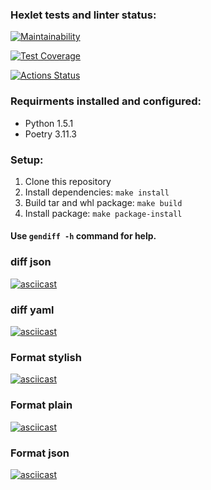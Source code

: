 ### Hexlet tests and linter status:
[![Maintainability](https://api.codeclimate.com/v1/badges/8e37176a227070261dcc/maintainability)](https://codeclimate.com/github/EvgeniyPy/python-project-50/maintainability)




[![Test Coverage](https://api.codeclimate.com/v1/badges/8e37176a227070261dcc/test_coverage)](https://codeclimate.com/github/EvgeniyPy/python-project-50/test_coverage)

[![Actions Status](https://github.com/EvgeniyPy/python-project-50/workflows/hexlet-check/badge.svg)](https://github.com/EvgeniyPy/python-project-50/actions)

### Requirments installed and configured:

- Python 1.5.1
- Poetry 3.11.3

### Setup:

1. Clone this repository
2. Install dependencies: `make install`
3. Build tar and whl package: `make build`
4. Install package: `make package-install`

#### Use `gendiff -h` command for help.




### diff json
[![asciicast](https://asciinema.org/a/C35EwmO2RzgCN9KdV0C65Qxwb.svg)](https://asciinema.org/a/C35EwmO2RzgCN9KdV0C65Qxwb)

### diff yaml
[![asciicast](https://asciinema.org/a/l2E97DKpjnN7vs6dtMlmTodnP.svg)](https://asciinema.org/a/l2E97DKpjnN7vs6dtMlmTodnP)

### Format stylish
[![asciicast](https://asciinema.org/a/uVf2vmwms8aLZtLTNO9TRb5FW.svg)](https://asciinema.org/a/uVf2vmwms8aLZtLTNO9TRb5FW)

### Format plain
[![asciicast](https://asciinema.org/a/G0MefoFjl2SyQp4uCEuVinFY6.svg)](https://asciinema.org/a/G0MefoFjl2SyQp4uCEuVinFY6)

###  Format json
[![asciicast](https://asciinema.org/a/izqWc2g22CCoqqxOWNQIeU4rM.svg)](https://asciinema.org/a/izqWc2g22CCoqqxOWNQIeU4rM)